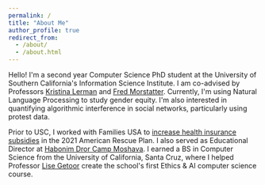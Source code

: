 ```yaml
---
permalink: /
title: "About Me"
author_profile: true
redirect_from: 
  - /about/
  - /about.html
---
```

Hello! I'm a second year Computer Science PhD student at the University of Southern California's Information Science Institute. I am co-advised by Professors [Kristina Lerman](https://viterbi.usc.edu/directory/faculty/Lerman/Kristina) and [Fred Morstatter](https://www.isi.edu/~fredmors/). Currently, I'm using Natural Language Processing to study gender equity. I'm also interested in quantifying algorithmic interference in social networks, particularly using protest data.

Prior to USC, I worked with Families USA to [increase health insurance subsidies](https://rebedorn.github.io/portfolio/) in the 2021 American Rescue Plan. I also served as Educational Director at [Habonim Dror Camp Moshava](https://www.campmosh.org/about). I earned a BS in Computer Science from the University of California, Santa Cruz, where I helped Professor [Lise Getoor](https://getoor.linqs.org) create the school's first Ethics & AI computer science course.
